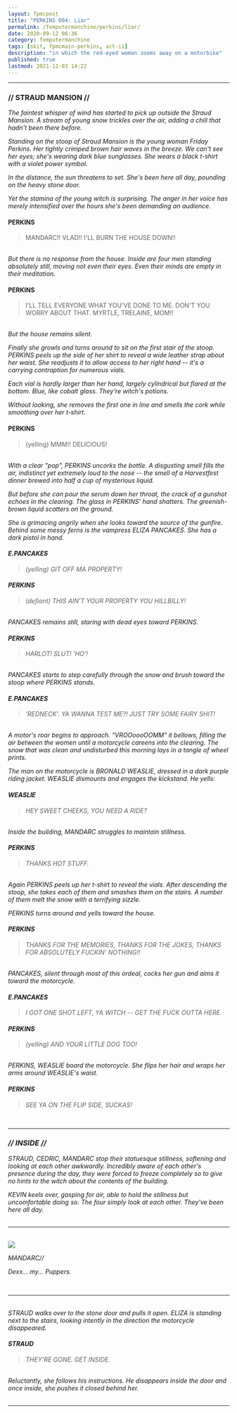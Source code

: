 ```yaml
---
layout: fpmcpost
title: "PERKINS 004: Liar"
permalink: /femputermanchine/perkins/liar/
date: 2020-09-12 06:36
category: femputermanchine
tags: [skit, fpmcmain-perkins, act-ii]
description: "in which the red-eyed woman zooms away on a motorbike"
published: true
lastmod: 2021-12-03 14:22
---
```

[//]: # (  9/12/20  -added)
[//]: # ( 10/15/21  -linkout removed)
[//]: # ( 12/03/21  -formatting update)

*****
### // STRAUD MANSION //

<I>The faintest whisper of wind has started to pick up outside the Straud Mansion. A stream of young snow trickles over the air, adding a chill that hadn't been there before. </i>

<i>Standing on the stoop of Straud Mansion is the young woman Friday Perkins. Her tightly crimped brown hair waves in the breeze. We can't see her eyes; she's wearing dark blue sunglasses. She wears a black t-shirt with a violet power symbol.</i> 

<i>In the distance, the sun threatens to set. She's been here all day, pounding on the heavy stone door. </i>

<i>Yet the stamina of the young witch is surprising. The anger in her voice has merely intensified over the hours she's been demanding an audience. </i>

#### PERKINS 

> MANDARC!! VLAD!! I'LL BURN THE HOUSE DOWN!!

<br><I>But there is no response from the house. Inside are four men standing absolutely still, moving not even their eyes. Even their minds are empty in their meditation. </i>

#### PERKINS 

> I'LL TELL EVERYONE WHAT YOU'VE DONE TO ME. DON'T YOU WORRY ABOUT THAT. MYRTLE, TRELAINE, MOM!!

<br><I>But the house remains silent.</i>

<i>Finally she growls and turns around to sit on the first stair of the stoop. PERKINS peels up the side of her shirt to reveal a wide leather strap about her waist. She readjusts it to allow access to her right hand -- it's a carrying contraption for numerous vials.</i>

<i>Each vial is hardly larger than her hand, largely cylindrical but flared at the bottom. Blue, like cobalt glass. They're witch's potions. </i>

<i>Without looking, she removes the first one in line and smells the cork while smoothing over her t-shirt. </i>

#### PERKINS 

> (yelling) MMM!! DELICIOUS!

<br><I>With a clear "pop", PERKINS uncorks the bottle. A disgusting smell fills the air, indistinct yet extremely loud to the nose -- the smell of a Harvestfest dinner brewed into half a cup of mysterious liquid. <i>

<i>But before she can pour the serum down her throat, the crack of a gunshot echoes in the clearing. The glass in PERKINS' hand shatters. The greenish-brown liquid scatters on the ground. </i>

<i>She is grimacing angrily when she looks toward the source of the gunfire. Behind some messy ferns is the vampress ELIZA PANCAKES. She has a dark pistol in hand. </I>

#### E.PANCAKES 

> (yelling) GIT OFF MA PROPERTY!

#### PERKINS 

> (defiant) THIS AIN'T YOUR PROPERTY YOU HILLBILLY! 

<br><I>PANCAKES remains still, staring with dead eyes toward PERKINS.</I>

#### PERKINS 

> HARLOT! SLUT! 'HO'!

<br><I>PANCAKES starts to step carefully through the snow and brush toward the stoop where PERKINS stands.</i>

#### E.PANCAKES 

> 'REDNECK'. YA WANNA TEST ME?! JUST TRY SOME FAIRY SHIT!

<br><I>A motor's roar begins to approach. "VROOoooOOMM" it bellows, filling the air between the women until a motorcycle careens into the clearing. The snow that was clean and undisturbed this morning lays in a tangle of wheel prints. </i>

<i>The man on the motorcycle is BRONALD WEASLIE, dressed in a dark purple riding jacket. WEASLIE dismounts and engages the kickstand. He yells: </i>

#### WEASLIE 

> HEY SWEET CHEEKS, YOU NEED A RIDE?

<br><I>Inside the building, MANDARC struggles to maintain stillness.</i>

#### PERKINS 

> THANKS HOT STUFF.

<br><i>Again PERKINS peels up her t-shirt to reveal the vials. After descending the stoop, she takes each of them and smashes them on the stairs. A number of them melt the snow with a terrifying sizzle. </i>

<I>PERKINS turns around and yells toward the house. </i>

#### PERKINS 

> THANKS FOR THE MEMORIES, THANKS FOR THE JOKES, THANKS FOR ABSOLUTELY FUCKIN' NOTHING!!

<br><I>PANCAKES, silent through most of this ordeal, cocks her gun and aims it toward the motorcycle. </i>

#### E.PANCAKES 

> I GOT ONE SHOT LEFT, YA WITCH -- GET THE FUCK OUTTA HERE.

#### PERKINS 

> (yelling) AND YOUR LITTLE DOG TOO!

<BR><I>PERKINS, WEASLIE board the motorcycle. She flips her hair and wraps her arms around WEASLIE's waist.

#### PERKINS 

> SEE YA ON THE FLIP SIDE, SUCKAS!

<BR>

*****
### // INSIDE //

<I>STRAUD, CEDRIC, MANDARC stop their statuesque stillness, softening and looking at each other awkwardly. Incredibly aware of each other's presence during the day, they were forced to freeze completely so to give no hints to the witch about the contents of the building. </i>

<i>KEVIN keels over, gasping for air, able to hold the stillness but uncomfortable doing so. The four simply look at each other. They've been here all day.</i>
<BR><BR>

*****
<BR>
<div class="chat-box">
<img src="{{ site.url }}/assets/tb/mandarc1.jpg" class="chat-portrait" />
<p class="ppl-sez">MANDARC//</p>
<p class="ppl-sez">Dexx... my... Puppers.</p>
</div>
<BR>

*****
<BR><i>STRAUD walks over to the stone door and pulls it open. ELIZA is standing next to the stairs, looking intently in the direction the motorcycle disappeared. </i>

#### STRAUD 

> THEY'RE GONE. GET INSIDE. 

<BR><I>Reluctantly, she follows his instructions. He disappears inside the door and once inside, she pushes it closed behind her. </i>
<BR><br>

*****


